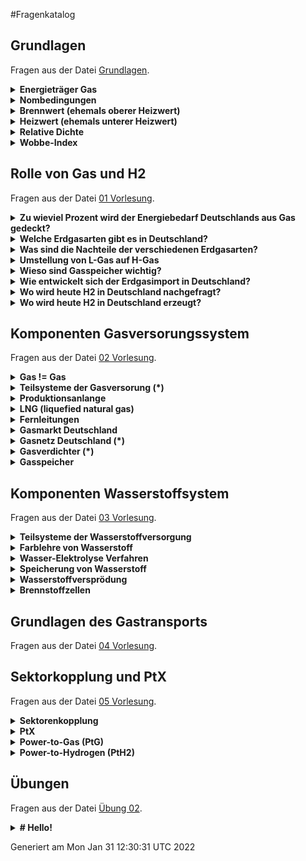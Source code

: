 #Fragenkatalog
## Grundlagen
Fragen aus der Datei [Grundlagen](./Fragenkatalog/00%20Grundlagen/Grundlagen.md).
<details><summary><b>Energieträger Gas</b></summary>
<table><tr><td>

- Erdgas
- Biogas
- SNG/Stadtgas (syntetisches Gas, auf Basis von Kohle) 

</td></tr></table>
</details>
<details><summary><b>Nombedingungen</b></summary>
<table><tr><td>

- Druck von 1013,25 hPa
- Temperatur von 273,15 Kelvin (= 0 °C)

</td></tr></table>
</details>
<details><summary><b>Brennwert (ehemals oberer Heizwert)</b></summary>
<table><tr><td>

- Wärmemenge, die bei vollständiger Verbrennung von 1 m^3 trockenen Gases im Normzustand frei wird
- Verbrennungsprodukte werden auf die Ausgangsbedingungen zurückgeführt
- das sich bei der Verbrennung bildende Wasser wird vollständig kondensiert

</td></tr></table>
</details>
<details><summary><b>Heizwert (ehemals unterer Heizwert)</b></summary>
<table><tr><td>

- Wärmemenge, die bei der vollständigen Verbrennung von 1 m³ trockenen Gases im Normzustand frei wird
- das bei der Verbrennung gebildete Wasser liegt dampfförmig vor

</td></tr></table>
</details>
<details><summary><b>Relative Dichte</b></summary>
<table><tr><td>

- Dichteverhältnis aus der Dichte des Gases und der Dichte der trockenen Luft unter gleichen Druck- und Temperaturbedingungen

</td></tr></table>
</details>
<details><summary><b>Wobbe-Index</b></summary>
<table><tr><td>

- Wärmebelastung eines Gasbrenners, Brenngase mit gleichem Wobbe-Index ergeben bei gleichem Druck am Brenner annähernd die gleiche Wärmebelastung
- Ws =  Brennwert / sqrt(d)
</td></tr></table>
</details>

## Rolle von Gas und H2
Fragen aus der Datei [01 Vorlesung](./Fragenkatalog/01%20Rolle%20von%20Gas%20und%20H2/01%20Vorlesung.md).
<details><summary><b>Zu wieviel Prozent wird der Energiebedarf Deutschlands aus Gas gedeckt?</b></summary>
<table><tr><td>

ca. 25 %

90 % werden in D importiert

</td></tr></table>
</details>
<details><summary><b>Welche Erdgasarten gibt es in Deutschland?</b></summary>
<table><tr><td>

- L-Gas (Low calorific gas)
  - geringer Methangehalt
  - geringer Brennwert
  - erhalten 25% der Gas-Kunden 
  - 80 - 87 % Methan
- H-Gas (High calorific gas)
  - höherer Methangehalt
  - höherer Brennwert
  - erhalten 75% der Gas-Kunden
  - 87 - 99 % Methan  
  
</td></tr></table>
</details>
<details><summary><b>Was sind die Nachteile der verschiedenen Erdgasarten?</b></summary>
<table><tr><td>

Aufgrund der unterschiedlichen Brennwerte muss Transport in getrennten Gasnetzen erfolgen.

</td></tr></table>
</details>
<details><summary><b>Umstellung von L-Gas auf H-Gas</b></summary>
<table><tr><td>

- bis 2030
- Umrüstung der Geräte von mehr als vier Millionen Kunden erforderlich

</td></tr></table>
</details>
<details><summary><b>Wieso sind Gasspeicher wichtig?</b></summary>
<table><tr><td>

- Langzeitspeicher
- Große Energiemengen ca. 110 TWh
- Gewährleistung der Versorungssicherheit
- Bedarfsorientierte Rückverstromung

</td></tr></table>
</details>
<details><summary><b>Wie entwickelt sich der Erdgasimport in Deutschland?</b></summary>
<table><tr><td>

TODO 

</td></tr></table>
</details>
<details><summary><b>Wo wird heute H2 in Deutschland nachgefragt?</b></summary>
<table><tr><td>

- Hauptverwendung in der chemischen Industrie und Raffinerietechnik
- H2 ist wichtiger Grundstoff für
  - Ammonikasynthese (z.B. für Düngemittel)
  - Methanolsynthese (z.B. Kunststoffe)
  - Raffinerieprozesse (z.B. Aufbereitung von Rohöl)
  
</td></tr></table>
</details>
<details><summary><b>Wo wird heute H2 in Deutschland erzeugt?</b></summary>
<table><tr><td>

- Gesamtproduktion von 57 TWh H2 Heizwert
- H2 als Nebenprodukt (53 %)
  - Petrochemie: Ethylenproduktion
  - Petrochemie: Benzinreforming
  - Kohlevergasung (Koksgas) 
  - sonstige
- H2 als Hauptprodukt (47 %)
  - Dampreformierung von Erdgas oder Naphta
  - Partielle Oxidation von Schweröl
- Derzeit: Kaum Elektrolyse aus grünem Strom.  
 
</td></tr></table>
</details>

## Komponenten Gasversorungssystem
Fragen aus der Datei [02 Vorlesung](./Fragenkatalog/02%20Komponenten%20Gasversorungssystem/02%20Vorlesung.md).
<details><summary><b>Gas != Gas </b></summary>
<table><tr><td>

- je Herkunft unterschiedliche Erdgasqualität
  - Brennwerte [kWh/m^3]
  - Oberer Wobbeindex [kWh/m^3]
  - Dichte [kg/m^3]
- Bestandteile
  - Methan (*)
  - Ethan (*)
  - Propan (*)
  - Butan (*)
  - CO2
  - N2
  - O2
  
</td></tr></table>
</details>
<details><summary><b>Teilsysteme der Gasversorung (*)</b></summary>
<table><tr><td>

- Gasförderunng
- Internationaler Gastransport
  - LNG 
  - Interkontinentale Pipelines
- Nationale Gastransportinfrastruktur
  - Pipelines
  - Verdichtungsstation
  - Gasdruckregel und Messtationen
  - Gasspeicher
- Gasverteilnetze
  - Übergabestationen
  - Verteilnetze
- Gasverwendung
  - Wärmemarkt
  - Stromerzeugugn
  - Industrie
  - Rohstoff
  - Verkehr

</td></tr></table>
</details>
<details><summary><b>Produktionsanlange</b></summary>
<table><tr><td>

- Konventionelle Förderung
  - Offshore-Plattformen
  - Onshore-Förderung
- Unkonventionelle Förderung
  - Schiefergas
  - Kohleflözgas
  - Methanhydrate

</td></tr></table>
</details>
<details><summary><b>LNG (liquefied natural gas)</b></summary>
<table><tr><td>

- Abkühlung des Ergases auf -161 bis -164 °C
- Volumen 1/600tel
  - Flüssigvolumen: 422 kg/m^3 
  - Gasförmiges Volumen: 0,73 kg/m^3
  
- Über 500 Schiffe zum Transport
- Über 140 LNG Terminals
- Deutschland plant ein Terminal in WHV

</td></tr></table>
</details>
<details><summary><b>Fernleitungen</b></summary>
<table><tr><td>

- meistens mit 65 bis 80 bar (Einzelfälle bis 100 bar)
- Meistens in einer Tiefe von 0.8 - 1 Meter

</td></tr></table>
</details>
<details><summary><b>Gasmarkt Deutschland </b></summary>
<table><tr><td>

- NCG und Gaspool (wurden in Oktober 2021 zusammen gelegt)
- Akteure
  - 16 Gasfernleitungsunternehmen
  - 704 Verteilnetzbetreiber
  - Speicherbetreiber
  - Händer
  - Vertrieb
  - 14 Mio. Letztverbraucher

</td></tr></table>
</details>
<details><summary><b>Gasnetz Deutschland (*)</b></summary>
<table><tr><td>

- Transportnetz
  - über 80 bar
  - 122500 km Netze
- Regionales Verteilnetz
  - ca. 16 bar
  - 209000 km
- Lokales Verteilnetz   
  - > 10mbar
  - 161000 km

Eigenschaften
- Gasleitungen 8x so effektiv wie Hochspannungsleitungen
- Nord-Süd-Kapazität für Gas 4x so hoch wie für Strom (75 GW)
- Ausreichend Speicherkapazität für 3 Monate. (280 TWh Speicher, Jahresbedarf 1000 TWh)

</td></tr></table>
</details>
<details><summary><b>Gasverdichter (*)</b></summary>
<table><tr><td>

- Strömunngsverdichter
  - Axialkoblenkompressoren
  - Radialkolbenkompressoren
- Verdränger-Prinzip
  - Kolbenverdichter
  - Membranverdichter
  - Schraubenverdichter

TODO Funktionsweise  
  
</td></tr></table>
</details>
<details><summary><b>Gasspeicher</b></summary>
<table><tr><td>

- Dienen zum Ausgleich saisonaler und tageszeitlicher Verbrauchsspitzen
- Untergrundspeicher
  - Porenspeicher
  - Karvernenspeicher
  - Gasverteilnetz
- Oberirdische Speicher 
  - Gasverteilnetz 
  - Grüne Kugeln  
</td></tr></table>
</details>

## Komponenten Wasserstoffsystem
Fragen aus der Datei [03 Vorlesung](./Fragenkatalog/03%20Komponenten%20Wasserstoffsystem/03%20Vorlesung.md).
<details><summary><b>Teilsysteme der Wasserstoffversorgung</b></summary>
<table><tr><td>

- Erzeugung
  - Fossile
  - Biongene
  - Strombasierte
- Internationaler Transport
  - LH2 (liquefied hydrogen)
  - LOHC, Ammoniak, PtL
  - Ferntransport Pipelines
- Nationale Transportinfrastruktur
  - Pipeline 
  - Transport per LKW, Bahn, Schiff
  - Wasserstoffspeicher
- Verteilung
  - Pipeline 
  - LKW 
- Verwendung
  - Stromerzeugung
  - Industrie
  - Rohstoff
  - Verkehr
  - Wärme  
  
</td></tr></table>
</details>
<details><summary><b>Farblehre von Wasserstoff</b></summary>
<table><tr><td>

- Grüner Wasserstoff: Herstellung aus Elektrolyse aus erneuerbaren Energiequellen
- Grauer Wasserstoff: Herstellung aus fossilen Brennstoffen. (z.B. Dampfreformierung)
- Blauer Wasserstoff: Grauer Wasserstoff, jedoch wird das freigesetzte CO2 eingefangen = Bilanziell CO2 neutral
- Türkiser Wasserstoff: Herstellung durch Spaltung von Methan (Methanpryolyse)


</td></tr></table>
</details>
<details><summary><b>Wasser-Elektrolyse Verfahren</b></summary>
<table><tr><td>

Bei allen Elektrolyse-Verfahren gibt es eine Anode und Kathode, die elektrisch geladen sind. Aufgrund der speziellen Beschaffenheit und eine besonderen Zwischenschicht (zwischen Anode/Kathode) wird H2O gespalten.

- Alkalische Elektrolyse (AEL)
  - Membran: Diaphragm
  - Was wird transportiert? OH-
- Membran-Elektrolyse (PEMEL)
  - Membran: Polymeric Membrane
  - Was wird transportiert? H+
- Hochtemperaturelektrolyse (HTES)
  - Membran: Ceramic Membrane
  - Was wird transportiert? O2-

![img.png](./Fragenkatalog/03%20Komponenten%20Wasserstoffsystem/img.png)

</td></tr></table>
</details>
<details><summary><b>Speicherung von Wasserstoff</b></summary>
<table><tr><td>

- Geologische Wasserstoffspeicherung
  - TODO
- Kissengas: Grundmenge an Gas im Speicher, kann nicht entnommen werden.
- Arbeitsgas: Nutzbares Gas im Speicher 
- Druck im Speicher darf nicht zu hoch sein, da Wasserstoff flüchtig ist. 
  
</td></tr></table>
</details>
<details><summary><b>Wasserstoffversprödung</b></summary>
<table><tr><td>

- H2 ist das kleinste Element im Periodensystem
- Deshalb: Kann in Materialien eindringen
- Beschädigt Leitungen, bis diese reißen
- Lösung: Nicht H2 pur in Gasform transportieren 

</td></tr></table>
</details>
<details><summary><b>Brennstoffzellen</b></summary>
<table><tr><td>

TODO
</td></tr></table>
</details>

## Grundlagen des Gastransports
Fragen aus der Datei [04 Vorlesung](./Fragenkatalog/04%20Grundlagen%20des%20Gastransports/04%20Vorlesung.md).
## Sektorkopplung und PtX
Fragen aus der Datei [05 Vorlesung](./Fragenkatalog/05%20Sektorkopplung%20und%20PtX/05%20Vorlesung.md).
<details><summary><b>Sektorenkopplung</b></summary>
<table><tr><td>

Unter Sektorenkopplung versteht man alle Maßnahmen, die zu einem Zusammenwachsen der Sektoren Stromerzeugung, Mobilität, Wärme und Produktion und ihren jeweiligen Infrastrukturen führen.

- Direkte Nutzung von Strom
- Indirekte Nutzung von Strom (PtX)

</td></tr></table>
</details>
<details><summary><b>PtX</b></summary>
<table><tr><td>

Oberbegriff für diverse Power-to-Verfahren.

- Power-to-Hydrogen (PtH2)
- Power-to-Gas (PtG)
- Power-to-Heat (PtH)
- ...

</td></tr></table>
</details>
<details><summary><b>Power-to-Gas (PtG)</b></summary>
<table><tr><td>

Umwandlung von Strom zu Methan (Hauptbestandteil von Erdgas). Wirkungsgrad PtP TODO.

- chemische Methanisierung
- biologische Methanisierung

Vorteile von SNG (synthetic natural gas):
- Gaseigenschaft sehr ähnlich zu Erdgas
- Verwendung der vorhandenen Infrastrukturen
  - Speicher
  - Transport
  - Verstromung

Herausforderungen von SNG:
- Skalierung der Elektrolysetechnik
- Kostenseitige Konkurrenzfähigkeit zu fossilem Erdgas
- Braucht CO2
  - CO2 aus der Luft
  - Biogase
  - Fossile CO2-Quellen

</td></tr></table>
</details>
<details><summary><b>Power-to-Hydrogen (PtH2)</b></summary>
<table><tr><td>

Umwandlung von Strom zu Wasserstoff. Wirkungsgrad PtP 34 - 50 %.

Vorteile
- Umrüstung der bestehenden Infrastruktur möglich
- Erschließung neuer Sektoren: Verkehr und Industrie
- Höhere Gesamtwirkungsgrade [als Methanisierung].
- Kein CO2 beim Endverbraucher

Herausforderungen:
- Skalierung der Elektrolysetechnik
- Neue Verteilungsinfrastruktur
- Kostenseitige Konkurrenzfähigkeit zu erneuerbaren Strom
</td></tr></table>
</details>

## Übungen
Fragen aus der Datei [Übung 02](./Fragenkatalog/99%20Übungen/Übung%2002.md).
<details><summary><b># Hello!</b></summary>
<table><tr><td>

Funny, isn't it?
</td></tr></table>
</details>



Generiert am Mon Jan 31 12:30:31 UTC 2022

